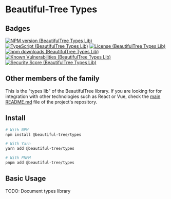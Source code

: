 # Beautiful-Tree Types

## Badges
[![NPM version (BeautifulTree Types Lib)](https://img.shields.io/npm/v/@beautiful-tree/types.svg?style=flat)](https://www.npmjs.com/package/@beautiful-tree/types)
[![TypeScript (BeautifulTree Types Lib)](https://badgen.net/npm/types/@beautiful-tree/types)](http://www.typescriptlang.org/)
[![License (BeautifulTree Types Lib)](https://badgen.net/npm/license/@beautiful-tree/types)](https://opensource.org/licenses/MIT)
[![npm downloads (BeautifulTree Types Lib)](https://img.shields.io/npm/dm/@beautiful-tree/types.svg?style=flat)](https://www.npmjs.com/package/@beautiful-tree/types)
[![Known Vulnerabilities (BeautifulTree Types Lib)](https://snyk.io//test/github/Coder-Spirit/nominal/badge.svg?targetFile=package.json)](https://snyk.io//test/github/Coder-Spirit/nominal?targetFile=package.json)
[![Security Score (BeautifulTree Types Lib)](https://snyk-widget.herokuapp.com/badge/npm/@beautiful-tree%2Ftypes/badge.svg)](https://snyk.io/advisor/npm-package/@beautiful-tree/types)
## Other members of the family

This is the "types lib" of the BeautifulTree library. If you are looking for
for integration with other technologies such as React or Vue, check the
[main README.md](https://github.com/Coder-Spirit/beautiful-tree?tab=readme-ov-file#beautiful-tree)
file of the project's repository.

## Install

```bash
# With NPM
npm install @beautiful-tree/types

# With Yarn
yarn add @beautiful-tree/types

# With PNPM
pnpm add @beautiful-tree/types
```

## Basic Usage

TODO: Document types library
